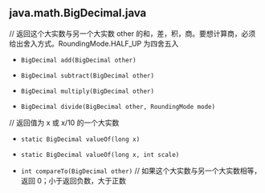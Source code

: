 ## java.math.BigDecimal.java

// 返回这个大实数与另一个大实数 other 的和，差，积，商。要想计算商，必须给出舍入方式。RoundingMode.HALF_UP 为四舍五入

* `BigDecimal add(BigDecimal other)`

* `BigDecimal subtract(BigDecimal other)`

* `BigDecimal multiply(BigDecimal other)`

* `BigDecimal divide(BigBecimal other, RoundingMode mode)`

// 返回值为 x 或 x/10 的一个大实数

* `static BigDecimal valueOf(long x)`

* `static BigDecimal valueOf(long x, int scale)`

* `int compareTo(BigDecimal other)`         // 如果这个大实数与另一个大实数相等，返回 0；小于返回负数，大于正数
